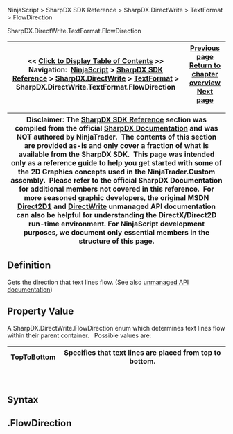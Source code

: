﻿
NinjaScript > SharpDX SDK Reference > SharpDX.DirectWrite > TextFormat > FlowDirection

SharpDX.DirectWrite.TextFormat.FlowDirection

| << [Click to Display Table of Contents](sharpdx_directwrite_textformat_flowdirection.md) >> **Navigation:**     [NinjaScript](ninjascript-1.md) > [SharpDX SDK Reference](sharpdx_sdk_reference-1.md) > [SharpDX.DirectWrite](sharpdx_directwrite-1.md) > [TextFormat](sharpdx_directwrite_textformat-1.md) > SharpDX.DirectWrite.TextFormat.FlowDirection | [Previous page](sharpdx_directwrite_textformat-1.md) [Return to chapter overview](sharpdx_directwrite_textformat-1.md) [Next page](sharpdx_directwrite_textformat_fontfamilyname-1.md) |
| --- | --- |

| Disclaimer: The [SharpDX SDK Reference](sharpdx_sdk_reference-1.md) section was compiled from the official [SharpDX Documentation](http://sharpdx.org/) and was NOT authored by NinjaTrader.  The contents of this section are provided as-is and only cover a fraction of what is available from the SharpDX SDK.  This page was intended only as a reference guide to help you get started with some of the 2D Graphics concepts used in the NinjaTrader.Custom assembly.  Please refer to the official SharpDX Documentation for additional members not covered in this reference.  For more seasoned graphic developers, the original MSDN [Direct2D1](https://msdn.microsoft.com/en-us/library/windows/desktop/dd370990.aspx) and [DirectWrite](https://msdn.microsoft.com/en-us/library/windows/desktop/dd368038.aspx) unmanaged API documentation can also be helpful for understanding the DirectX/Direct2D run-time environment. For NinjaScript development purposes, we document only essential members in the structure of this page. |
| --- |

## Definition
Gets the direction that text lines flow.
(See also [unmanaged API documentation](https://msdn.microsoft.com/en-us/library/dd316631.aspx))
 
## Property Value
A SharpDX.DirectWrite.FlowDirection enum which determines text lines flow within their parent container. 
 
Possible values are:

| TopToBottom | Specifies that text lines are placed from top to bottom. |
| --- | --- |
 
## Syntax
## <TextLayout>.FlowDirection
## 
## 
